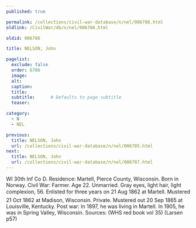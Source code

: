 ```yaml
---
published: true

permalink: /collections/civil-war-database/n/nel/006786.html
oldlink: /CivilWar/db/n/nel/006786.html

oldid: 006786

title: NELSON, John

pagelist:
  exclude: false
  order: 6786
  image: 
  alt:
  caption:
  title:
  subtitle:      # Defaults to page subtitle
  teaser:

category: 
  - N 
  - NEL

previous:
  title: NELSON, John
  url: /collections/civil-war-database/n/nel/006785.html  
next:
  title: NELSON, John
  url: /collections/civil-war-database/n/nel/006787.html   
---
```

WI 30th Inf Co D. Residence: Martell, Pierce County, Wisconsin. Born in Norway. Civil War: Farmer. Age 22. Unmarried. Gray eyes, light hair, light complexion, 5&#146;6&#148;. Enlisted for three years on 21 Aug 1862 at Martell. Mustered 21 Oct 1862 at Madison, Wisconsin. Private. Mustered out 20 Sep 1865 at Louisville, Kentucky. Post war: In 1897, he was living in Martell. In 1905, he was in Spring Valley, Wisconsin. Sources: (WHS red book vol 35) (Larsen p57)